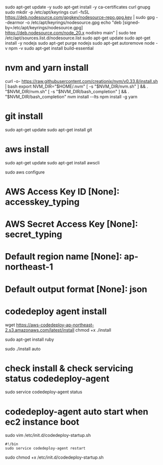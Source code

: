 sudo apt-get update -y
sudo apt-get install -y ca-certificates curl gnupg
sudo mkdir -p /etc/apt/keyrings
curl -fsSL https://deb.nodesource.com/gpgkey/nodesource-repo.gpg.key | sudo gpg --dearmor -o /etc/apt/keyrings/nodesource.gpg
echo "deb [signed-by=/etc/apt/keyrings/nodesource.gpg] https://deb.nodesource.com/node_20.x nodistro main" | sudo tee /etc/apt/sources.list.d/nodesource.list
sudo apt-get update
sudo apt-get install -y nodejs
sudo apt-get purge nodejs
sudo apt-get autoremove
node -v
npm -v
sudo apt-get install build-essential

# nvm and yarn install
curl -o- https://raw.githubusercontent.com/creationix/nvm/v0.33.8/install.sh | bash
export NVM_DIR="$HOME/.nvm"
[ -s "$NVM_DIR/nvm.sh" ] && \. "$NVM_DIR/nvm.sh" 
[ -s "$NVM_DIR/bash_completion" ] && \. "$NVM_DIR/bash_completion"
nvm install --lts
npm install -g yarn

# git install
sudo apt-get update
sudo apt-get install git


# aws install
sudo apt-get update
sudo apt-get install awscli

sudo aws configure
# AWS Access Key ID [None]: accesskey_typing
# AWS Secret Access Key [None]: secret_typing
# Default region name [None]: ap-northeast-1
# Default output format [None]: json

# codedeploy agent install
wget https://aws-codedeploy-ap-northeast-2.s3.amazonaws.com/latest/install
chmod +x ./install

sudo apt-get install ruby

sudo ./install auto

# check install & check servicing status codedeploy-agent
sudo service codedeploy-agent status 

# codedeploy-agent auto start when ec2 instance boot
sudo vim /etc/init.d/codedeploy-startup.sh

```
#!/bin
sudo service codedeploy-agent restart
```

sudo chmod +x /etc/init.d/codedeploy-startup.sh